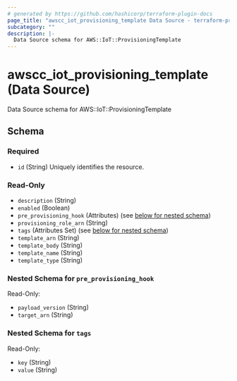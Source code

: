 ```yaml
---
# generated by https://github.com/hashicorp/terraform-plugin-docs
page_title: "awscc_iot_provisioning_template Data Source - terraform-provider-awscc"
subcategory: ""
description: |-
  Data Source schema for AWS::IoT::ProvisioningTemplate
---
```


# awscc_iot_provisioning_template (Data Source)

Data Source schema for AWS::IoT::ProvisioningTemplate



<!-- schema generated by tfplugindocs -->
## Schema

### Required

- `id` (String) Uniquely identifies the resource.

### Read-Only

- `description` (String)
- `enabled` (Boolean)
- `pre_provisioning_hook` (Attributes) (see [below for nested schema](#nestedatt--pre_provisioning_hook))
- `provisioning_role_arn` (String)
- `tags` (Attributes Set) (see [below for nested schema](#nestedatt--tags))
- `template_arn` (String)
- `template_body` (String)
- `template_name` (String)
- `template_type` (String)

<a id="nestedatt--pre_provisioning_hook"></a>
### Nested Schema for `pre_provisioning_hook`

Read-Only:

- `payload_version` (String)
- `target_arn` (String)


<a id="nestedatt--tags"></a>
### Nested Schema for `tags`

Read-Only:

- `key` (String)
- `value` (String)
